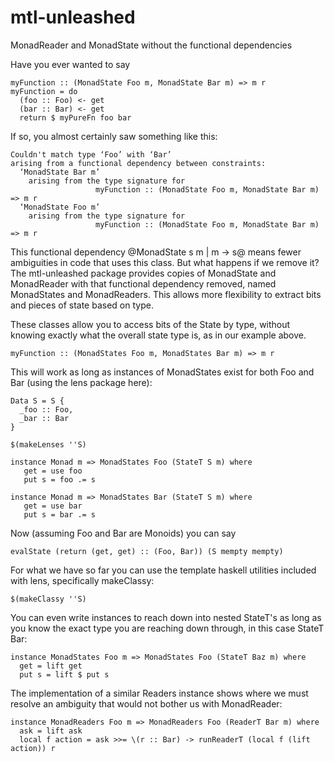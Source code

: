 # mtl-unleashed
MonadReader and MonadState without the functional dependencies

Have you ever wanted to say

    myFunction :: (MonadState Foo m, MonadState Bar m) => m r
    myFunction = do
      (foo :: Foo) <- get
      (bar :: Bar) <- get
      return $ myPureFn foo bar

If so, you almost certainly saw something like this:

    Couldn't match type ‘Foo’ with ‘Bar’
    arising from a functional dependency between constraints:
      ‘MonadState Bar m’
        arising from the type signature for
                       myFunction :: (MonadState Foo m, MonadState Bar m) => m r
      ‘MonadState Foo m’
        arising from the type signature for
                       myFunction :: (MonadState Foo m, MonadState Bar m) => m r

This functional dependency @MonadState s m | m -> s@ means fewer
ambiguities in code that uses this class.  But what happens if we
remove it?  The mtl-unleashed package provides copies of MonadState
and MonadReader with that functional dependency removed, named
MonadStates and MonadReaders.  This allows more flexibility to extract
bits and pieces of state based on type.

These classes allow you to access bits of the State by type, without
knowing exactly what the overall state type is, as in our example above.

    myFunction :: (MonadStates Foo m, MonadStates Bar m) => m r

This will work as long as instances of MonadStates exist for both Foo
and Bar (using the lens package here):

    Data S = S {
      _foo :: Foo,
      _bar :: Bar
    }

    $(makeLenses ''S)

    instance Monad m => MonadStates Foo (StateT S m) where
       get = use foo
       put s = foo .= s

    instance Monad m => MonadStates Bar (StateT S m) where
       get = use bar
       put s = bar .= s

Now (assuming Foo and Bar are Monoids) you can say

    evalState (return (get, get) :: (Foo, Bar)) (S mempty mempty)

For what we have so far you can use the template haskell utilities included
with lens, specifically makeClassy:

    $(makeClassy ''S)

You can even write instances to reach down into nested StateT's as
long as you know the exact type you are reaching down through, in
this case StateT Bar:

    instance MonadStates Foo m => MonadStates Foo (StateT Baz m) where
      get = lift get
      put s = lift $ put s

The implementation of a similar Readers instance shows where we must
resolve an ambiguity that would not bother us with MonadReader:

    instance MonadReaders Foo m => MonadReaders Foo (ReaderT Bar m) where
      ask = lift ask
      local f action = ask >>= \(r :: Bar) -> runReaderT (local f (lift action)) r
